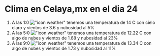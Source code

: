 # Clima en Celaya,mx en el dia 24

1. A las 1:0 !["icon weather"](http://openweathermap.org/img/w/01n.png) tenemos una temperatura de 14 C con cielo claro y  vientos de 3.6 y nubosidad al 5%
1. A las 5:0 !["icon weather"](http://openweathermap.org/img/w/02n.png) tenemos una temperatura de 12.22 C con algo de nubes y  vientos de 1.68 y nubosidad al 23%
1. A las 9:0 !["icon weather"](http://openweathermap.org/img/w/02d.png) tenemos una temperatura de 13.34 C con algo de nubes y  vientos de 1.73 y nubosidad al 11%
